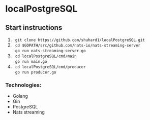 # localPostgreSQL

## Start instructions

1.
   ``` git clone https://github.com/shuhard1/localPostgreSQL.git```
2. 
   ``` cd $GOPATH/src/github.com/nats-io/nats-streaming-server```<br/>
   ``` go run nats-streaming-server.go```
3.
   ``` cd localPostgreSQL/cmd/main```<br/>
   ``` go run main.go```
4. 
   ``` cd localPostgreSQL/cmd/producer```<br/>
   ``` go run producer.go```

### Technologies:
- Golang
- Gin
- PostgreSQL
- Nats streaming
